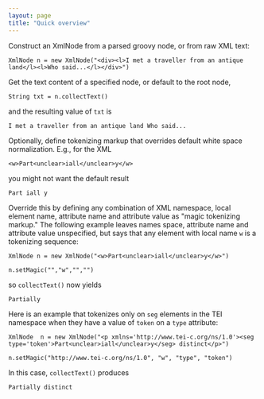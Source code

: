 ```yaml
---
layout: page
title: "Quick overview"
---
```



Construct an XmlNode from a parsed groovy node, or from raw XML text:

    XmlNode n = new XmlNode("<div><l>I met a traveller from an antique land</l><l>Who said...</l></div>")

Get the text content of a specified node, or default to the root node,

    String txt = n.collectText()

and the resulting value of `txt` is

    I met a traveller from an antique land Who said...

Optionally, define tokenizing markup that overrides default white space normalization.  E.g., for the XML

    <w>Part<unclear>iall</unclear>y</w>

you might not want the default result


    Part iall y

Override this by defining any combination of XML namespace, local element name, attribute name and attribute value as "magic tokenizing markup." The following example leaves names space, attribute name and attribute value unspecified, but says that any element with local name `w` is a tokenizing sequence:

    XmlNode n = new XmlNode("<w>Part<unclear>iall</unclear>y</w>")

    n.setMagic("","w","","")

so `collectText()` now yields

    Partially

Here is an example that tokenizes only on `seg` elements in the TEI namespace when they have a value of `token` on a `type` attribute:

    XmlNode  n = new XmlNode("<p xmlns='http://www.tei-c.org/ns/1.0'><seg type='token'>Part<unclear>iall</unclear>y</seg> distinct</p>")

    n.setMagic("http://www.tei-c.org/ns/1.0", "w", "type", "token")

In this case, `collectText()` produces

    Partially distinct
